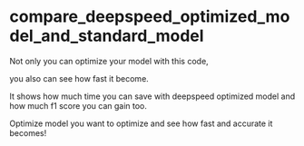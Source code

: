 # compare_deepspeed_optimized_model_and_standard_model

Not only you can optimize your model with this code,

you also can see how fast it become.

It shows how much time you can save with deepspeed optimized model and how much f1 score you can gain too.

Optimize model you want to optimize and see how fast and accurate it becomes!
